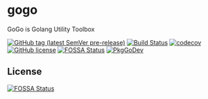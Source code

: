 # gogo
GoGo is Golang Utility Toolbox

[![GitHub tag (latest SemVer pre-release)](https://img.shields.io/github/v/tag/qwenode/gogo?include_prereleases)](https://github.com/qwenode/gogo/releases)
[![Build Status](https://github.com/qwenode/gogo/workflows/Go/badge.svg)](https://github.com/qwenode/gogo/actions?query=workflow%3AGo)
[![codecov](https://codecov.io/gh/qwenode/gogo/branch/master/graph/badge.svg)](https://codecov.io/gh/qwenode/gogo)
[![GitHub license](https://img.shields.io/github/license/qwenode/gogo)](https://github.com/qwenode/gogo/blob/master/LICENSE)
[![FOSSA Status](https://app.fossa.com/api/projects/git%2Bgithub.com%2Fqwenode%2Fgogo.svg?type=shield)](https://app.fossa.com/projects/git%2Bgithub.com%2Fqwenode%2Fgogo?ref=badge_shield)
[![PkgGoDev](https://pkg.go.dev/badge/qwenode/gogo)](https://pkg.go.dev/qwenode/gogo)

## License
[![FOSSA Status](https://app.fossa.com/api/projects/git%2Bgithub.com%2Fqwenode%2Fgogo.svg?type=large)](https://app.fossa.com/api/projects/git%2Bgithub.com%2Fqwenode%2Fgogo.svg?ref=badge_large)

